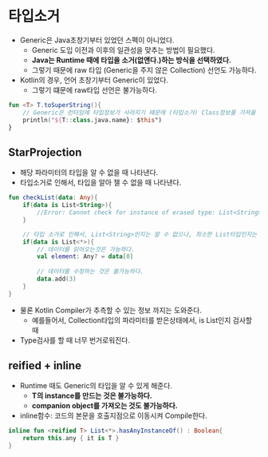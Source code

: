# 타입소거
- Generic은 Java초창기부터 있었던 스펙이 아니었다.
  - Generic 도입 이전과 이후의 일관성을 맞추는 방법이 필요했다.
  - **Java는 Runtime 때에 타입을 소거(없앤다.)하는 방식을 선택하였다.**
  - 그렇기 때문에 raw 타입 (Generic을 주지 않은 Collection) 선언도 가능하다.
- Kotlin의 경우, 언어 초창기부터 Generic이 있었다.
  - 그렇기 떄문에 raw타입 선언은 불가능하다.
```kotlin
fun <T> T.toSuperString(){
    // Generic은 런타임에 타입정보가 사라지기 떄문에 (타입소거) Class정보를 가져올 수 없어진다.
    println("${T::class.java.name}: $this")
}
```

## StarProjection
- 해당 파라미터의 타입을 알 수 없을 때 나타낸다.
- 타입소거로 인해서, 타입을 알아 챌 수 없을 때 나타낸다.

```kotlin
fun checkList(data: Any){
    if(data is List<String>){
        //Error: Cannot check for instance of erased type: List<String>   
    }

    // 타입 소거로 인해서, List<String>인지는 알 수 없으나, 최소한 List타입인지는 알 수 있다.
    if(data is List<*>){
        // 데이터를 읽어오는것은 가능하다.
        val element: Any? = data[0]
        
        // 데이터를 수정하는 것은 불가능하다.
        data.add(3)
    }
}
```
- 물론 Kotlin Compiler가 추측할 수 있는 정보 까지는 도와준다.
  - 예를들어서, Collection<String>타입의 파라미터를 받은상태에서, is List<String>인지 검사할 때
- Type검사를 할 때 너무 번거로워진다.

## reified + inline
- Runtime 때도 Generic의 타입을 알 수 있게 해준다.
  - **T의 instance를 만드는 것은 불가능하다.**
  - **companion object를 가져오는 것도 불가능하다.**
- inline함수: 코드의 본문을 호출지점으로 이동시켜 Compile한다.
```kotlin
inline fun <reified T> List<*>.hasAnyInstanceOf() : Boolean{
    return this.any { it is T }
}
```